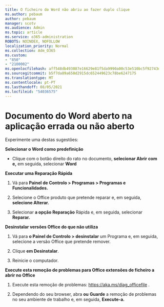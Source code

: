 ```yaml
---
title: O ficheiro do Word não abriu ao fazer duplo clique
ms.author: pebaum
author: pebaum
manager: scotv
ms.audience: Admin
ms.topic: article
ms.service: o365-administration
ROBOTS: NOINDEX, NOFOLLOW
localization_priority: Normal
ms.collection: Adm_O365
ms.custom:
- "850"
- "2100002"
ms.openlocfilehash: aff548db493087e16629e81f5da9990a00c53e510bc5f92743dee393956d9c1c
ms.sourcegitcommit: b5f7da89a650d2915dc652449623c78be6247175
ms.translationtype: MT
ms.contentlocale: pt-PT
ms.lasthandoff: 08/05/2021
ms.locfileid: "54036575"
---
```

# <a name="word-document-opened-in-the-wrong-app-or-didnt-open"></a>Documento do Word aberto na aplicação errada ou não aberto

Experimente uma destas sugestões:

**Selecionar o Word como predefinição**

- Clique com o botão direito do rato no documento, **selecionar Abrir com e,** em seguida, selecionar **Word**

**Executar uma Reparação Rápida**

1. Vá para **Painel de Controlo > Programas > Programas e Funcionalidades.**

2. Selecione o Office produto que pretende reparar e, em seguida, **selecione Alterar.**

3. Selecionar **a opção Reparação** Rápida e, em seguida, selecionar **Reparar.**

**Desinstalar versões Office do que não utiliza**

1. Vá para **o Painel de Controlo > desinstalar** um Programa e, em seguida, selecione a versão Office que pretende remover.

2. Clique **em Desinstalar**.

3. Reinicie o computador.

**Execute esta remoção de problemas para Office extensões de ficheiro a abrir no Office**

1. Execute esta remoção de problemas: https://aka.ms/diag_officefile .

2. Dependendo do seu browser, abra **ou** **Guarde** a remoção de problemas no seu ambiente de trabalho e, em seguida, **Execute-a.**

